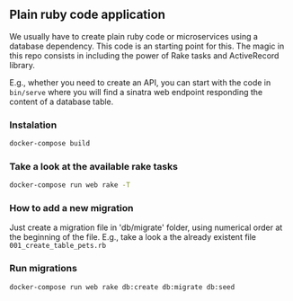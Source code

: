 ## Plain ruby code application

We usually have to create plain ruby code or microservices using a database dependency. This code is an starting point for this. The magic in this repo consists in including the power of Rake tasks and ActiveRecord library.

E.g., whether you need to create an API, you can start with the code in `bin/serve` where you will find a sinatra web endpoint responding the content of a database table.

### Instalation

```sh
docker-compose build
```

### Take a look at the available rake tasks

```sh
docker-compose run web rake -T
```

### How to add a new migration

Just create a migration file in 'db/migrate' folder, using numerical order at the beginning of the file. E.g., take a look a the already existent file `001_create_table_pets.rb`

### Run migrations

```sh
docker-compose run web rake db:create db:migrate db:seed
```